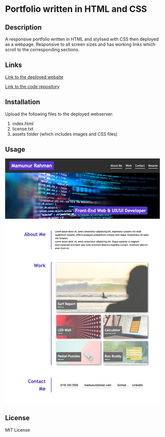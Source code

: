 # Portfolio written in HTML and CSS 

## Description

A responsive portfolio written in HTML and stylised with CSS then deployed as a webpage. Responsive to all screen sizes and has working links which scroll to the corresponding sections.

## Links

[Link to the deployed website](https://mam-rahman.github.io/responsive-portfolio-css/)

[Link to the code repository](https://github.com/Mam-Rahman/responsive-portfolio-css)

## Installation

Upload the following files to the deployed webserver:

1. index.html
2. license.txt
3. assets folder (which includes images and CSS files)

## Usage

![screenshot of index.html](images/screenshot.png)

## License

MIT License